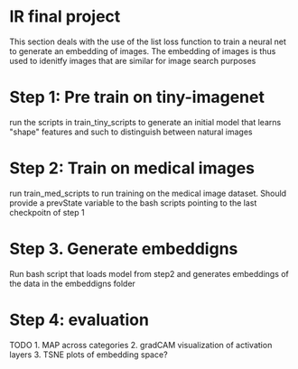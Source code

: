 # IR final project
This section deals with the use of the list  loss function to  train a  neural net to generate an embedding of  images. The  embedding of images is thus used to idenitfy images that are similar  for image search purposes 

# Step 1: Pre train on tiny-imagenet 
run the scripts in train_tiny_scripts to generate an initial model that learns "shape" features and such to distinguish between natural images 

# Step 2: Train on medical images 
run train_med_scripts to run training on the medical image dataset. Should provide a prevState variable to the bash scripts pointing to the last checkpoitn of step 1

# Step 3. Generate embeddigns 
Run bash script that loads model from step2 and generates embeddings of the data in the embeddigns folder 

# Step 4: evaluation 
 TODO 
		1. MAP across categories 
		2. gradCAM visualization of activation layers 
		3. TSNE plots of embedding space? 
